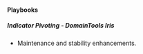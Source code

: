
#### Playbooks
##### Indicator Pivoting - DomainTools Iris
- Maintenance and stability enhancements.
